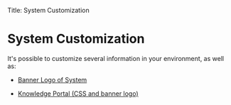 Title: System Customization

# System Customization

It's possible to customize several information in your environment, as well as:

- [Banner Logo of System][1]

- [Knowledge Portal (CSS and banner logo)][2]

[1]:/pt-br/citsmart-esp-8/platform-administration/environment-configuration/banner-logo.html
[2]:/pt-br/citsmart-esp-8/platform-administration/environment-configuration/knowledge-portal-customize-knowledge-portal.html